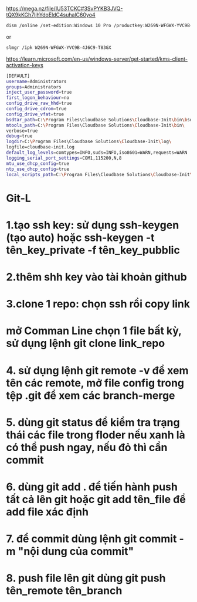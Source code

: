 https://mega.nz/file/IU53TCKC#3SvPYKB3JVQ-tQX9kKGh7ljhYdoEldC4suhalC60yo4

```sh
dism /online /set-edition:Windows 10 Pro /productkey:W269N-WFGWX-YVC9B-4J6C9-T83GX /accepteula
```

or

```sh
slmgr /ipk W269N-WFGWX-YVC9B-4J6C9-T83GX
```

<https://learn.microsoft.com/en-us/windows-server/get-started/kms-client-activation-keys>

```sh
[DEFAULT]
username=Administrators
groups=Administrators
inject_user_password=true
first_logon_behaviour=no
config_drive_raw_hhd=true
config_drive_cdrom=true
config_drive_vfat=true
bsdtar_path=C:\Program Files\Cloudbase Solutions\Cloudbase-Init\bin\bsdtar.exe
mtools_path=C:\Program Files\Cloudbase Solutions\Cloudbase-Init\bin\
verbose=true
debug=true
logdir=C:\Program Files\Cloudbase Solutions\Cloudbase-Init\log\
logfile=cloudbase-init.log
default_log_levels=comtypes=INFO,suds=INFO,iso8601=WARN,requests=WARN
logging_serial_port_settings=COM1,115200,N,8
mtu_use_dhcp_config=true
ntp_use_dhcp_config=true
local_scripts_path=C:\Program Files\Cloudbase Solutions\Cloudbase-Init\LocalScripts\

```



# Git-L
# 1.tạo ssh key: sử dụng ssh-keygen (tạo auto) hoặc ssh-keygen -t tên_key_private -f tên_key_pubblic
# 2.thêm shh key vào tài khoản github
# 3.clone 1 repo: chọn ssh rồi copy link
#                 mở Comman Line chọn 1 file bất kỳ, sử dụng lệnh git clone link_repo
# 4. sử dụng lệnh git remote -v để xem tên các remote, mở file config trong tệp .git để xem các branch-merge
# 5. dùng git status để kiểm tra trạng thái các file trong floder nếu xanh là có thể push ngay, nếu đỏ thì cần commit
# 6. dùng git add . để tiến hành push tất cả lên git hoặc git add tên_file để add file xác định
# 7. để commit dùng lệnh git commit - m "nội dung của commit"
# 8. push file lên git dùng git push tên_remote tên_branch

